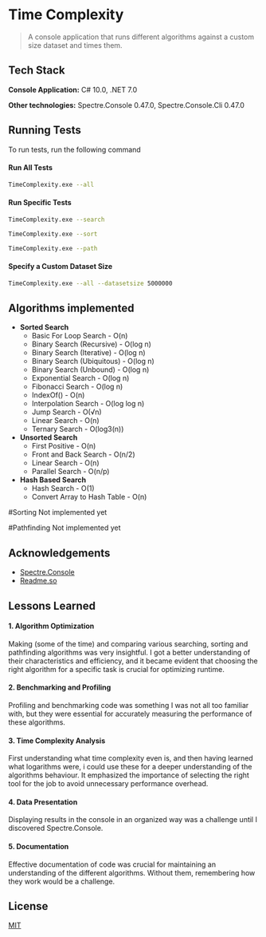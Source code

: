 
# Time Complexity

>A console application that runs different algorithms against a custom size dataset and times them.


## Tech Stack

**Console Application:** C# 10.0, .NET 7.0

**Other technologies:** Spectre.Console 0.47.0, Spectre.Console.Cli 0.47.0


## Running Tests

To run tests, run the following command

#### Run All Tests
```bash
TimeComplexity.exe --all
```

#### Run Specific Tests

```bash
TimeComplexity.exe --search
```

```bash
TimeComplexity.exe --sort
```

```bash
TimeComplexity.exe --path
```

#### Specify a Custom Dataset Size

```bash
TimeComplexity.exe --all --datasetsize 5000000
```
## Algorithms implemented
- **Sorted Search**
  - Basic For Loop Search       - O(n)
  - Binary Search (Recursive)   - O(log n)
  - Binary Search (Iterative)   - O(log n)
  - Binary Search (Ubiquitous)  - O(log n)
  - Binary Search (Unbound)     - O(log n)
  - Exponential Search          - O(log n)
  - Fibonacci Search            - O(log n)
  - IndexOf()                   - O(n)
  - Interpolation Search        - O(log log n)
  - Jump Search                 - O(√n)
  - Linear Search               - O(n)
  - Ternary Search              - O(log3(n))
- **Unsorted Search**
  - First Positive              - O(n)
  - Front and Back Search       - O(n/2)
  - Linear Search               - O(n)
  - Parallel Search             - O(n/p)
- **Hash Based Search**
  - Hash Search                 - O(1)
  - Convert Array to Hash Table - O(n)

#Sorting
Not implemented yet

#Pathfinding
Not implemented yet
## Acknowledgements
 - [Spectre.Console](https://spectreconsole.net/)
 - [Readme.so](https://readme.so/)


## Lessons Learned

#### 1. Algorithm Optimization
Making (some of the time) and comparing various searching, sorting and pathfinding algorithms was very insightful. I got a better understanding of their characteristics and efficiency, and it became evident that choosing the right algorithm for a specific task is crucial for optimizing runtime.

#### 2. Benchmarking and Profiling
Profiling and benchmarking code was something I was not all too familiar with, but they were essential for accurately measuring the performance of these algorithms.

#### 3. Time Complexity Analysis
First understanding what time complexity even is, and then having learned what logarithms were, i could use these for a deeper understanding of the algorithms behaviour. It emphasized the importance of selecting the right tool for the job to avoid unnecessary performance overhead.

#### 4. Data Presentation
Displaying results in the console in an organized way was a challenge until I discovered Spectre.Console.


#### 5. Documentation
Effective documentation of code was crucial for maintaining an understanding of the different algorithms. Without them, remembering how they work would be a challenge.
## License

[MIT](https://choosealicense.com/licenses/mit/)


